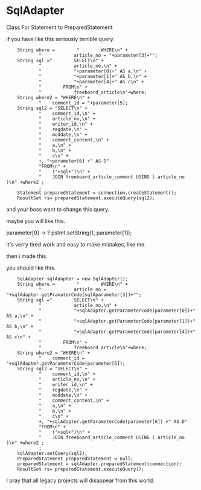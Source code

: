 # SqlAdapter
Class For Statement to PreparedStatement

if you have like this seriously terrible query.

        String where =        "        WHERE\n" +
                "            article_no = "+parameter[3]+"";
        String sql ="        SELECT\n" +
                "            article_no,\n" +
                "            "+parameter[0]+" AS a,\n" +
                "            "+parameter[1]+" AS b,\n" +
                "            "+parameter[4]+" AS c\n" +
                "        FROM\n" +
                "            freeboard_article\n"+where;
        String where2 = "WHERE\n" +
                "    comment_id = "+parameter[5];
        String sql2 = "SELECT\n" +
                "    comment_id,\n" +
                "    article_no,\n" +
                "    writer_id,\n" +
                "    regdate,\n" +
                "    moddate,\n" +
                "    comment_content,\n" +
                "    a,\n" +
                "    b,\n" +
                "    c\n" +
                +, "+parameter[6] +" AS D"
                "FROM\n" +
                "    ("+sql+")\n" +
                "    JOIN freeboard_article_comment USING ( article_no )\n" +where2 ;
                ;
        Statement preparedStatement = connection.createStatement();
        ResultSet rs= preparedStatement.executeQuery(sql2);
                
and your boss want to change this query.

maybe you will like this.

parameter[0] → ?
pstmt.setString(1, parameter[1]);

it's verry tired work and easy to make mistakes, like me.

then i made this.

you should like this.



        SqlAdapter sqlAdapter = new SqlAdapter();
        String where =        "        WHERE\n" +
                "            article_no = "+sqlAdapter.getPramaterCode(sqlAparameter[3])+"";
        String sql ="        SELECT\n" +
                "            article_no,\n" +
                "            "+sqlAdapter.getParameterCode(parameter[0])+" AS a,\n" +
                "            "+sqlAdapter.getParameterCode(parameter[1])+" AS b,\n" +
                "            "+sqlAdapter.getParameterCode(parameter[4])+" AS c\n" +
                "        FROM\n" +
                "            freeboard_article\n"+where;
        String where2 = "WHERE\n" +
                "    comment_id = "+sqlAdapter.getParameterCode(parameter[5]);
        String sql2 = "SELECT\n" +
                "    comment_id,\n" +
                "    article_no,\n" +
                "    writer_id,\n" +
                "    regdate,\n" +
                "    moddate,\n" +
                "    comment_content,\n" +
                "    a,\n" +
                "    b,\n" +
                "    c\n" +
                +, "+sqlAdapter.getParameterCode(parameter[6]) +" AS D"
                "FROM\n" +
                "    ("+sql+")\n" +
                "    JOIN freeboard_article_comment USING ( article_no )\n" +where2 ;
                ;
        sqlAdapter.setQuery(sql2);
        PreparedStatement preparedStatement = null;
        preparedStatement = sqlAdapter.preparedStatement(connection);
        ResultSet rs= preparedStatement.executeQuery();


I pray that all legacy projects will disappear from this world.
